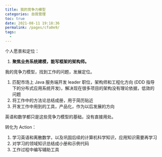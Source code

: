 ```yaml
---
title: 我的竞争力模型
categories: 自我管理
toc: true
date: 2021-08-11 19:18:36
permalink: /pages/cfa0e9/
tags: 
  - 
---
```




个人愿景和定位：

1. **聚焦业务系统建模，能写框架的架构师。**



我的竞争力模型，找到工作的问题，发展定位。



1. 匹配市场上 Java 服务端开发 leader 职位，架构师和工程化方向 (DDD 指导下的分布式应用系统开发)，解决现在很多项目的架构没有理论依据，低效的问题
2. 将工作中的方法论总结成册，用于简历贴近
3. 开发工作中用到的工具，产品化，作为以后发展的方向





英语和数学都只是这些竞争力模型的基础，没有直接用处。

转化为 Action：



1. 学习英语和离散数学，以及巩固后续的计算机科学知识，应用知识需要再学习
2. 对学习的领域知识总结成小册和示例代码
3. 工作过程中编写辅助工具



